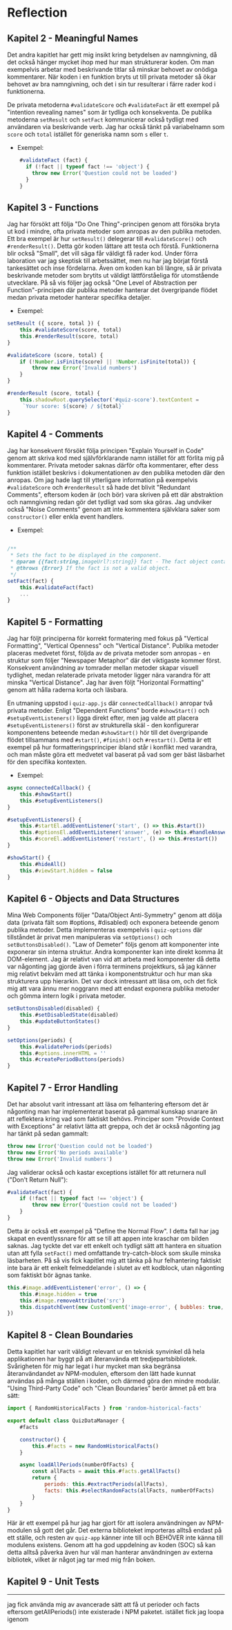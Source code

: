 # Reflection

## Kapitel 2 - Meaningful Names
Det andra kapitlet har gett mig insikt kring betydelsen av namngivning, då det också hänger mycket ihop med hur man strukturerar koden. Om man exempelvis arbetar med beskrivande titlar så minskar behovet av onödiga kommentarer. När koden i en funktion bryts ut till privata metoder så ökar behovet av bra namngivning, och det i sin tur resulterar i färre rader kod i funktionerna.

De privata metoderna `#validateScore` och `#validateFact` är ett exempel på "intention revealing names" som är tydliga och konsekventa. De publika metoderna `setResult` och `setFact` kommunicerar också tydligt med användaren via beskrivande verb. Jag har också tänkt på variabelnamn som `score` och `total` istället för generiska namn som `s` eller `t`.

- Exempel:

```javascript
    #validateFact (fact) {
      if (!fact || typeof fact !== 'object') {
        throw new Error('Question could not be loaded')
      }
    }
```

## Kapitel 3 - Functions

Jag har försökt att följa "Do One Thing"-principen genom att försöka bryta ut kod i mindre, ofta privata metoder som anropas av den publika metoden. Ett bra exempel är hur `setResult()` delegerar till `#validateScore()` och `#renderResult()`. Detta gör koden lättare att testa och förstå. Funktionerna blir också "Small", det vill säga får väldigt få rader kod. Under förra laboration var jag skeptisk till arbetssättet, men nu har jag börjat förstå tankesättet och inse fördelarna. Även om koden kan bli längre, så är privata beskrivande metoder som brytits ut väldigt lättförståeliga för utomstående utvecklare. På så vis följer jag också "One Level of Abstraction per Function"-principen där publika metoder hanterar det övergripande flödet medan privata metoder hanterar specifika detaljer.

- Exempel:

```javascript
setResult ({ score, total }) {
    this.#validateScore(score, total)
    this.#renderResult(score, total)
}
```

```javascript
#validateScore (score, total) {
    if (!Number.isFinite(score) || !Number.isFinite(total)) {
        throw new Error('Invalid numbers')
    }
}
```
```javascript
#renderResult (score, total) {
    this.shadowRoot.querySelector('#quiz-score').textContent =
     `Your score: ${score} / ${total}`
}
```

## Kapitel 4 - Comments

Jag har konsekvent försökt följa principen "Explain Yourself in Code" genom att skriva kod med självförklarande namn istället för att förlita mig på kommentarer. Privata metoder saknas därför ofta kommentarer, efter dess funktion istället beskrivs i dokumentationen av den publika metoden där den anropas. Om jag hade lagt till ytterligare information på exempelvis `#validateScore` och `#renderResult` så hade det blivit "Redundant Comments", eftersom koden är (och bör) vara skriven på ett där abstraktion och namngivning redan gör det tydligt vad som ska göras. Jag undviker också "Noise Comments" genom att inte kommentera självklara saker som `constructor()` eller enkla event handlers.

- Exempel:

```javascript

/**
 * Sets the fact to be displayed in the component.
 * @param {{fact:string,imageUrl?:string}} fact - The fact object containing text and optional image URL.
 * @throws {Error} If the fact is not a valid object.
 */
setFact(fact) {
    this.#validateFact(fact)
    ...
}
```

## Kapitel 5 - Formatting

Jag har följt principerna för korrekt formatering med fokus på "Vertical Formatting", "Vertical Openness" och "Vertical Distance". Publika metoder placeras medvetet först, följda av de privata metoder som anropas - en struktur som följer "Newspaper Metaphor" där det viktigaste kommer först. Konsekvent användning av tomrader mellan metoder skapar visuell tydlighet, medan relaterade privata metoder ligger nära varandra för att minska "Vertical Distance". Jag har även följt "Horizontal Formatting" genom att hålla raderna korta och läsbara.

En utmaning uppstod i `quiz-app.js` där `connectedCallback()` anropar två privata metoder. Enligt "Dependent Functions" borde `#showStart()` och `#setupEventListeners()` ligga direkt efter, men jag valde att placera `#setupEventListeners()` först av strukturella skäl - den konfigurerar komponentens beteende medan `#showStart()` hör till det övergripande flödet tillsammans med `#start()`, `#finish()` och `#restart()`. Detta är ett exempel på hur formatteringsprinciper ibland står i konflikt med varandra, och man måste göra ett medvetet val baserat på vad som ger bäst läsbarhet för den specifika kontexten.

- Exempel:
```javascript
async connectedCallback() {
    this.#showStart()
    this.#setupEventListeners()
}

#setupEventListeners() {
    this.#startEl.addEventListener('start', () => this.#start())
    this.#optionsEl.addEventListener('answer', (e) => this.#handleAnswer(e.detail.period))
    this.#scoreEl.addEventListener('restart', () => this.#restart())
}

#showStart() {
    this.#hideAll()
    this.#viewStart.hidden = false
}
```

## Kapitel 6 - Objects and Data Structures

Mina Web Components följer "Data/Object Anti-Symmetry" genom att dölja data (privata fält som #options, #disabled) och exponera beteende genom publika metoder. Detta implementeras exempelvis i `quiz-options` där tillståndet är privat men manipuleras via `setOptions()` och `setButtonsDisabled()`. "Law of Demeter" följs genom att komponenter inte exponerar sin interna struktur. Andra komponenter kan inte direkt komma åt DOM-element. Jag är relativt van vid att arbeta med komponenter då detta var någonting jag gjorde även i förra terminens projektkurs, så jag känner mig relativt bekväm med att tänka i komponentstruktur och hur man ska strukturera upp hierarkin. Det var dock intressant att läsa om, och det fick mig att vara ännu mer noggrann med att endast exponera publika metoder och gömma intern logik i privata metoder.

```javascript
setButtonsDisabled(disabled) {
    this.#setDisabledState(disabled)
    this.#updateButtonStates()
}
```

```javascript
setOptions(periods) {
    this.#validatePeriods(periods)
    this.#options.innerHTML = ''
    this.#createPeriodButtons(periods)
}
```
## Kapitel 7 - Error Handling

Det har absolut varit intressant att läsa om felhantering eftersom det är någonting man har implementerat baserat på gammal kunskap snarare än att reflektera kring vad som faktiskt behövs. Principer som "Provide Context with Exceptions" är relativt lätta att greppa, och det är också någonting jag har tänkt på sedan gammalt:
```javascript
throw new Error('Question could not be loaded')
throw new Error('No periods available')
throw new Error('Invalid numbers')
```

Jag validerar också och kastar exceptions istället för att returnera null ("Don't Return Null"):
```javascript
#validateFact(fact) {
    if (!fact || typeof fact !== 'object') {
        throw new Error('Question could not be loaded')
    }
}
```

Detta är också ett exempel på "Define the Normal Flow". I detta fall har jag skapat en eventlyssnare för att se till att appen inte kraschar om bilden saknas. Jag tyckte det var ett enkelt och tydligt sätt att hantera en situation utan att fylla `setFact()` med omfattande try-catch-block som skulle minska läsbarheten. På så vis fick kapitlet mig att tänka på hur felhantering faktiskt inte bara är ett enkelt felmeddelande i slutet av ett kodblock, utan någonting som faktiskt bör ägnas tanke.
```javascript
this.#image.addEventListener('error', () => {
    this.#image.hidden = true
    this.#image.removeAttribute('src')
    this.dispatchEvent(new CustomEvent('image-error', { bubbles: true, composed: true }))
})
```

## Kapitel 8 - Clean Boundaries

Detta kapitlet har varit väldigt relevant ur en teknisk synvinkel då hela applikationen har byggt på att återanvända ett tredjepartsbibliotek. Svårigheten för mig har legat i hur mycket man ska begränsa återanvändandet av NPM-modulen, eftersom den lätt hade kunnat användas på många ställen i koden, och därmed göra den mindre modulär. "Using Third-Party Code" och "Clean Boundaries" berör ämnet på ett bra sätt:
```javascript
import { RandomHistoricalFacts } from 'random-historical-facts'

export default class QuizDataManager {
    #facts

    constructor() {
        this.#facts = new RandomHistoricalFacts()
    }

    async loadAllPeriods(numberOfFacts) {
        const allFacts = await this.#facts.getAllFacts()
        return {
            periods: this.#extractPeriods(allFacts),
            facts: this.#selectRandomFacts(allFacts, numberOfFacts)
        }
    }
}
```

Här är ett exempel på hur jag har gjort för att isolera användningen av NPM-modulen så gott det går. Det externa biblioteket importeras alltså endast på ett ställe, och resten av `quiz-app` känner inte till och BEHÖVER inte känna till modulens existens. Genom att ha god uppdelning av koden (SOC) så kan detta alltså påverka även hur väl man hanterar användningen av externa bibliotek, vilket är något jag tar med mig från boken.

## Kapitel 9 - Unit Tests




---
jag fick använda mig av avancerade sätt att få ut perioder och facts eftersom getAllPeriods() inte existerade i NPM paketet. istället fick jag loopa igenom 